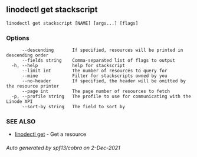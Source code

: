 ## linodectl get stackscript



```
linodectl get stackscript [NAME] [args...] [flags]
```

### Options

```
      --descending       If specified, resources will be printed in descending order
      --fields string    Comma-separated list of flags to output
  -h, --help             help for stackscript
      --limit int        The number of resources to query for
      --mine             Filter for stackscripts owned by you
      --no-header        If specified, the header will be omitted by the resource printer
      --page int         The page number of resources to fetch
  -p, --profile string   The profile to use for communicating with the Linode API
      --sort-by string   The field to sort by
```

### SEE ALSO

* [linodectl get](linodectl_get.md)	 - Get a resource

###### Auto generated by spf13/cobra on 2-Dec-2021
